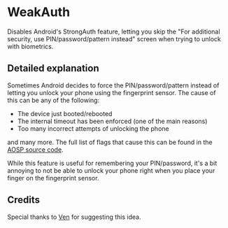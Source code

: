 # WeakAuth
Disables Android's StrongAuth feature, letting you skip the "For additional security, use PIN/password/pattern instead" screen when trying to unlock with biometrics.

## Detailed explanation
Sometimes Android decides to force the PIN/password/pattern instead of letting you unlock your phone using the fingerprint sensor.
The cause of this can be any of the following:
- The device just booted/rebooted
- The internal timeout has been enforced (one of the main reasons)
- Too many incorrect attempts of unlocking the phone

and many more. The full list of flags that cause this can be found in the [AOSP source code](https://cs.android.com/android/platform/superproject/+/refs/heads/master:frameworks/base/core/java/com/android/internal/widget/LockPatternUtils.java;l=1529-1583;drc=7346c436e5a11ce08f6a80dcfeb8ef941ca30176).

While this feature is useful for remembering your PIN/password, it's a bit annoying to not be able to unlock your phone right when you place your finger on the fingerprint sensor.

## Credits
Special thanks to [Ven](https://github.com/Vendicated) for suggesting this idea.